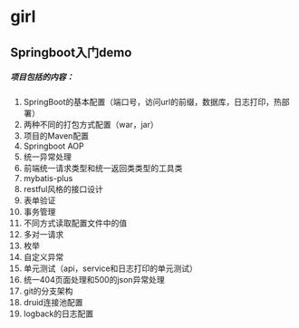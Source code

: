 # girl
## Springboot入门demo
##### 项目包括的内容：
1. SpringBoot的基本配置（端口号，访问url的前缀，数据库，日志打印，热部署）
2. 两种不同的打包方式配置（war，jar）
3. 项目的Maven配置
4. Springboot AOP
5. 统一异常处理
6. 前端统一请求类型和统一返回类类型的工具类
7. mybatis-plus
8. restful风格的接口设计
9. 表单验证
10. 事务管理
11. 不同方式读取配置文件中的值
12. 多对一请求
13. 枚举
14. 自定义异常
15. 单元测试（api，service和日志打印的单元测试）
16. 统一404页面处理和500的json异常处理
17. git的分支架构
18. druid连接池配置
19. logback的日志配置
